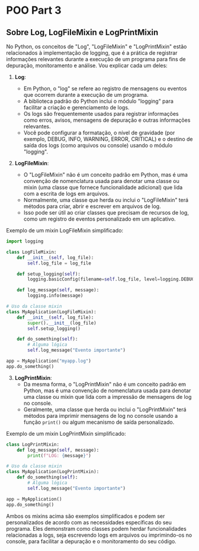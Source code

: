 # POO Part 3

## Sobre Log, LogFileMixin e LogPrintMixin

No Python, os conceitos de "Log", "LogFileMixin" e "LogPrintMixin" estão relacionados à implementação de logging, que é a prática de registrar informações relevantes durante a execução de um programa para fins de depuração, monitoramento e análise. Vou explicar cada um deles:

1. **Log**:
   - Em Python, o "log" se refere ao registro de mensagens ou eventos que ocorrem durante a execução de um programa.
   - A biblioteca padrão do Python inclui o módulo "logging" para facilitar a criação e gerenciamento de logs.
   - Os logs são frequentemente usados para registrar informações como erros, avisos, mensagens de depuração e outras informações relevantes.
   - Você pode configurar a formatação, o nível de gravidade (por exemplo, DEBUG, INFO, WARNING, ERROR, CRITICAL) e o destino de saída dos logs (como arquivos ou console) usando o módulo "logging".

2. **LogFileMixin**:
   - O "LogFileMixin" não é um conceito padrão em Python, mas é uma convenção de nomenclatura usada para denotar uma classe ou mixin (uma classe que fornece funcionalidade adicional) que lida com a escrita de logs em arquivos.
   - Normalmente, uma classe que herda ou inclui o "LogFileMixin" terá métodos para criar, abrir e escrever em arquivos de log.
   - Isso pode ser útil ao criar classes que precisam de recursos de log, como um registro de eventos personalizado em um aplicativo.

Exemplo de um mixin LogFileMixin simplificado:

```python
import logging

class LogFileMixin:
    def __init__(self, log_file):
        self.log_file = log_file

    def setup_logging(self):
        logging.basicConfig(filename=self.log_file, level=logging.DEBUG)

    def log_message(self, message):
        logging.info(message)

# Uso da classe mixin
class MyApplication(LogFileMixin):
    def __init__(self, log_file):
        super().__init__(log_file)
        self.setup_logging()

    def do_something(self):
        # Alguma lógica
        self.log_message("Evento importante")

app = MyApplication("myapp.log")
app.do_something()
```

3. **LogPrintMixin**:
   - Da mesma forma, o "LogPrintMixin" não é um conceito padrão em Python, mas é uma convenção de nomenclatura usada para denotar uma classe ou mixin que lida com a impressão de mensagens de log no console.
   - Geralmente, uma classe que herda ou inclui o "LogPrintMixin" terá métodos para imprimir mensagens de log no console usando a função `print()` ou algum mecanismo de saída personalizado.

Exemplo de um mixin LogPrintMixin simplificado:

```python
class LogPrintMixin:
    def log_message(self, message):
        print(f"LOG: {message}")

# Uso da classe mixin
class MyApplication(LogPrintMixin):
    def do_something(self):
        # Alguma lógica
        self.log_message("Evento importante")

app = MyApplication()
app.do_something()
```

Ambos os mixins acima são exemplos simplificados e podem ser personalizados de acordo com as necessidades específicas do seu programa. Eles demonstram como classes podem herdar funcionalidades relacionadas a logs, seja escrevendo logs em arquivos ou imprimindo-os no console, para facilitar a depuração e o monitoramento do seu código.
